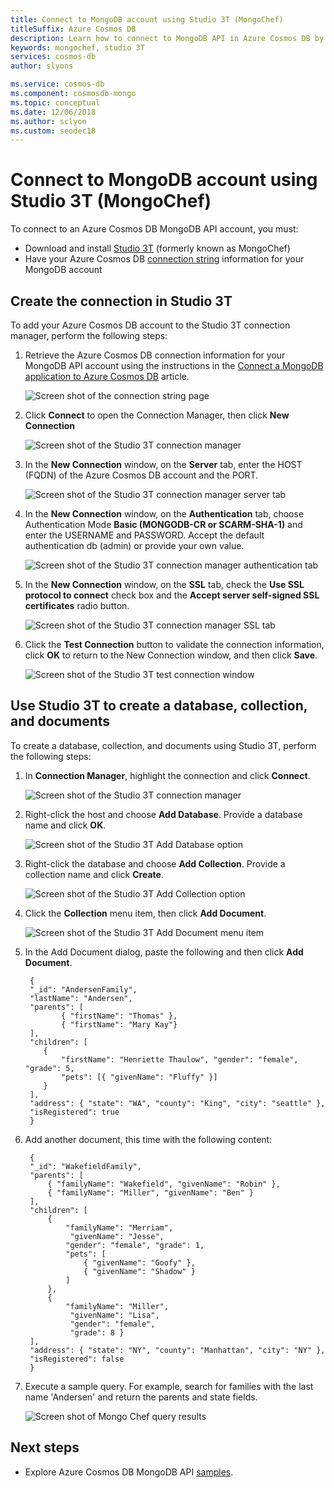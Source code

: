 ```yaml
---
title: Connect to MongoDB account using Studio 3T (MongoChef)
titleSuffix: Azure Cosmos DB
description: Learn how to connect to MongoDB API in Azure Cosmos DB by using Studio 3T, and how to create a database, collection, documents after connecting.
keywords: mongochef, studio 3T
services: cosmos-db
author: slyons

ms.service: cosmos-db
ms.component: cosmosdb-mongo
ms.topic: conceptual
ms.date: 12/06/2018
ms.author: sclyon
ms.custom: seodec18
---
```

# Connect to MongoDB account using Studio 3T (MongoChef)

To connect to an Azure Cosmos DB MongoDB API account, you must:

* Download and install [Studio 3T](https://studio3t.com/) (formerly known as MongoChef)
* Have your Azure Cosmos DB [connection string](connect-mongodb-account.md) information for your MongoDB account

## Create the connection in Studio 3T
To add your Azure Cosmos DB account to the Studio 3T connection manager, perform the following steps:

1. Retrieve the Azure Cosmos DB connection information for your MongoDB API account using the instructions in the [Connect a MongoDB application to Azure Cosmos DB](connect-mongodb-account.md) article.

    ![Screen shot of the connection string page](./media/mongodb-mongochef/ConnectionStringBlade.png)
2. Click **Connect** to open the Connection Manager, then click **New Connection**

    ![Screen shot of the Studio 3T connection manager](./media/mongodb-mongochef/ConnectionManager.png)
3. In the **New Connection** window, on the **Server** tab, enter the HOST (FQDN) of the Azure Cosmos DB account and the PORT.

    ![Screen shot of the Studio 3T connection manager server tab](./media/mongodb-mongochef/ConnectionManagerServerTab.png)
4. In the **New Connection** window, on the **Authentication** tab, choose Authentication Mode **Basic (MONGODB-CR or SCARM-SHA-1)** and enter the USERNAME and PASSWORD.  Accept the default authentication db (admin) or provide your own value.

    ![Screen shot of the Studio 3T connection manager authentication tab](./media/mongodb-mongochef/ConnectionManagerAuthenticationTab.png)
5. In the **New Connection** window, on the **SSL** tab, check the **Use SSL protocol to connect** check box and the **Accept server self-signed SSL certificates** radio button.

    ![Screen shot of the Studio 3T connection manager SSL tab](./media/mongodb-mongochef/ConnectionManagerSSLTab.png)
6. Click the **Test Connection** button to validate the connection information, click **OK** to return to the New Connection window, and then click **Save**.

    ![Screen shot of the Studio 3T test connection window](./media/mongodb-mongochef/TestConnectionResults.png)

## Use Studio 3T to create a database, collection, and documents
To create a database, collection, and documents using Studio 3T, perform the following steps:

1. In **Connection Manager**, highlight the connection and click **Connect**.

    ![Screen shot of the Studio 3T connection manager](./media/mongodb-mongochef/ConnectToAccount.png)
2. Right-click the host and choose **Add Database**.  Provide a database name and click **OK**.

    ![Screen shot of the Studio 3T Add Database option](./media/mongodb-mongochef/AddDatabase1.png)
3. Right-click the database and choose **Add Collection**.  Provide a collection name and click **Create**.

    ![Screen shot of the Studio 3T Add Collection option](./media/mongodb-mongochef/AddCollection.png)
4. Click the **Collection** menu item, then click **Add Document**.

    ![Screen shot of the Studio 3T Add Document menu item](./media/mongodb-mongochef/AddDocument1.png)
5. In the Add Document dialog, paste the following and then click **Add Document**.

        {
        "_id": "AndersenFamily",
        "lastName": "Andersen",
        "parents": [
               { "firstName": "Thomas" },
               { "firstName": "Mary Kay"}
        ],
        "children": [
           {
               "firstName": "Henriette Thaulow", "gender": "female", "grade": 5,
               "pets": [{ "givenName": "Fluffy" }]
           }
        ],
        "address": { "state": "WA", "county": "King", "city": "seattle" },
        "isRegistered": true
        }
6. Add another document, this time with the following content:

        {
        "_id": "WakefieldFamily",
        "parents": [
            { "familyName": "Wakefield", "givenName": "Robin" },
            { "familyName": "Miller", "givenName": "Ben" }
        ],
        "children": [
            {
                "familyName": "Merriam",
                 "givenName": "Jesse",
                "gender": "female", "grade": 1,
                "pets": [
                    { "givenName": "Goofy" },
                    { "givenName": "Shadow" }
                ]
            },
            {
                "familyName": "Miller",
                 "givenName": "Lisa",
                 "gender": "female",
                 "grade": 8 }
        ],
        "address": { "state": "NY", "county": "Manhattan", "city": "NY" },
        "isRegistered": false
        }
7. Execute a sample query. For example, search for families with the last name 'Andersen' and return the parents and state fields.

    ![Screen shot of Mongo Chef query results](./media/mongodb-mongochef/QueryDocument1.png)

## Next steps
* Explore Azure Cosmos DB MongoDB API [samples](mongodb-samples.md).
